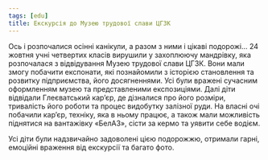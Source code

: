 ```yaml
---
tags: [edu]
title: Екскурсія до Музею трудової слави ЦГЗК
---
```


Ось і розпочалися осінні канікули, а разом з ними і цікаві подорожі… 24 жовтня учні четвертих класів вирушили у захоплюючу мандрівку, яка розпочалася з відвідування Музею трудової слави ЦГЗК. Вони мали змогу побачити експонати, які познайомили з історією становлення та розвитку підприємства, його досягненнями. Усі були вражені сучасним оформленням музею та представленими експозиціями. Далі діти відвідали Глеєватський кар’єр, де дізналися про його розміри, тривалість його роботи та процес видобутку залізної руди. На власні очі побачили кар’єр, техніку, яка в ньому працює, а також мали можливість піднятися на вантажівку «БелАЗ», сісти за кермо та уявити себе водієм.

Усі діти були надзвичайно задоволені цією подорожжю, отримали гарні, емоційні враження від екскурсії та багато фото.

<slideshow id="72157665397438659"></slideshow>
